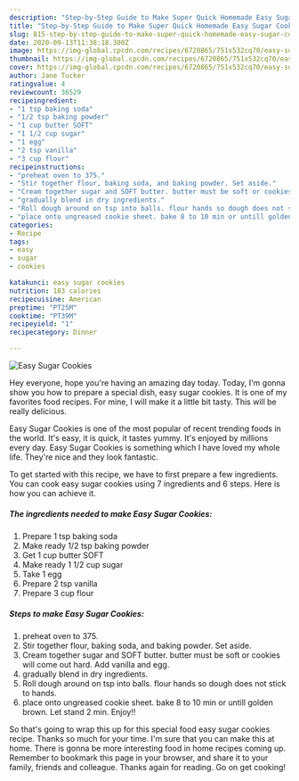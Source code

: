 ```yaml
---
description: "Step-by-Step Guide to Make Super Quick Homemade Easy Sugar Cookies"
title: "Step-by-Step Guide to Make Super Quick Homemade Easy Sugar Cookies"
slug: 815-step-by-step-guide-to-make-super-quick-homemade-easy-sugar-cookies
date: 2020-09-13T11:38:18.300Z
image: https://img-global.cpcdn.com/recipes/6720865/751x532cq70/easy-sugar-cookies-recipe-main-photo.jpg
thumbnail: https://img-global.cpcdn.com/recipes/6720865/751x532cq70/easy-sugar-cookies-recipe-main-photo.jpg
cover: https://img-global.cpcdn.com/recipes/6720865/751x532cq70/easy-sugar-cookies-recipe-main-photo.jpg
author: Jane Tucker
ratingvalue: 4
reviewcount: 36529
recipeingredient:
- "1 tsp baking soda"
- "1/2 tsp baking powder"
- "1 cup butter SOFT"
- "1 1/2 cup sugar"
- "1 egg"
- "2 tsp vanilla"
- "3 cup flour"
recipeinstructions:
- "preheat oven to 375."
- "Stir together flour, baking soda, and baking powder. Set aside."
- "Cream together sugar and SOFT butter. butter must be soft or cookies will come out hard. Add vanilla and egg."
- "gradually blend in dry ingredients."
- "Roll dough around on tsp into balls. flour hands so dough does not stick to hands."
- "place onto ungreased cookie sheet. bake 8 to 10 min or untill golden brown. Let stand 2 min. Enjoy!!"
categories:
- Recipe
tags:
- easy
- sugar
- cookies

katakunci: easy sugar cookies 
nutrition: 183 calories
recipecuisine: American
preptime: "PT25M"
cooktime: "PT39M"
recipeyield: "1"
recipecategory: Dinner

---
```



![Easy Sugar Cookies](https://img-global.cpcdn.com/recipes/6720865/751x532cq70/easy-sugar-cookies-recipe-main-photo.jpg)

Hey everyone, hope you're having an amazing day today. Today, I'm gonna show you how to prepare a special dish, easy sugar cookies. It is one of my favorites food recipes. For mine, I will make it a little bit tasty. This will be really delicious.

Easy Sugar Cookies is one of the most popular of recent trending foods in the world. It's easy, it is quick, it tastes yummy. It's enjoyed by millions every day. Easy Sugar Cookies is something which I have loved my whole life. They're nice and they look fantastic.




To get started with this recipe, we have to first prepare a few ingredients. You can cook easy sugar cookies using 7 ingredients and 6 steps. Here is how you can achieve it.

<!--inarticleads1-->

##### The ingredients needed to make Easy Sugar Cookies:

1. Prepare 1 tsp baking soda
1. Make ready 1/2 tsp baking powder
1. Get 1 cup butter SOFT
1. Make ready 1 1/2 cup sugar
1. Take 1 egg
1. Prepare 2 tsp vanilla
1. Prepare 3 cup flour




<!--inarticleads2-->

##### Steps to make Easy Sugar Cookies:

1. preheat oven to 375.
1. Stir together flour, baking soda, and baking powder. Set aside.
1. Cream together sugar and SOFT butter. butter must be soft or cookies will come out hard. Add vanilla and egg.
1. gradually blend in dry ingredients.
1. Roll dough around on tsp into balls. flour hands so dough does not stick to hands.
1. place onto ungreased cookie sheet. bake 8 to 10 min or untill golden brown. Let stand 2 min. Enjoy!!




So that's going to wrap this up for this special food easy sugar cookies recipe. Thanks so much for your time. I'm sure that you can make this at home. There is gonna be more interesting food in home recipes coming up. Remember to bookmark this page in your browser, and share it to your family, friends and colleague. Thanks again for reading. Go on get cooking!
